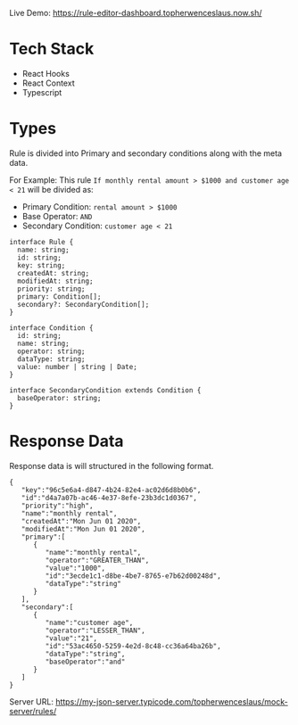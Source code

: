 Live Demo: https://rule-editor-dashboard.topherwenceslaus.now.sh/

# Tech Stack
- React Hooks
- React Context
- Typescript

# Types 

Rule is divided into Primary and secondary conditions along with the meta data.

For Example: This rule `If monthly rental amount > $1000 and customer age < 21` will be divided as:

- Primary Condition: `rental amount > $1000`
- Base Operator: `AND`
- Secondary Condition: `customer age < 21`

```
interface Rule {
  name: string;
  id: string;
  key: string;
  createdAt: string;
  modifiedAt: string;
  priority: string;
  primary: Condition[];
  secondary?: SecondaryCondition[];
}

interface Condition {
  id: string;
  name: string;
  operator: string;
  dataType: string;
  value: number | string | Date;
}

interface SecondaryCondition extends Condition {
  baseOperator: string;
}
```

# Response Data

Response data is will structured in the following format.

```
{
   "key":"96c5e6a4-d847-4b24-82e4-ac02d6d8b0b6",
   "id":"d4a7a07b-ac46-4e37-8efe-23b3dc1d0367",
   "priority":"high",
   "name":"monthly rental",
   "createdAt":"Mon Jun 01 2020",
   "modifiedAt":"Mon Jun 01 2020",
   "primary":[
      {
         "name":"monthly rental",
         "operator":"GREATER_THAN",
         "value":"1000",
         "id":"3ecde1c1-d8be-4be7-8765-e7b62d00248d",
         "dataType":"string"
      }
   ],
   "secondary":[
      {
         "name":"customer age",
         "operator":"LESSER_THAN",
         "value":"21",
         "id":"53ac4650-5259-4e2d-8c48-cc36a64ba26b",
         "dataType":"string",
         "baseOperator":"and"
      }
   ]
}
```

Server URL:  https://my-json-server.typicode.com/topherwenceslaus/mock-server/rules/
